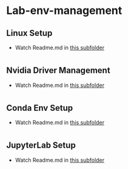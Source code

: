 # Lab-env-management

## Linux Setup

- Watch Readme.md in [this subfolder](https://github.com/charleschiu2012/Lab-env-management/tree/main/Linux-setup)

#

## Nvidia Driver Management

- Watch Readme.md in [this subfolder](https://github.com/charleschiu2012/Lab-env-management/tree/main/Nvidia-driver-management)

#

## Conda Env Setup

- Watch Readme.md in [this subfolder](https://github.com/charleschiu2012/Lab-env-management/tree/main/CondaEnv-setup)

#

## JupyterLab Setup

- Watch Readme.md in [this subfolder](https://github.com/charleschiu2012/Lab-env-management/tree/main/jupyterlab-setup)
